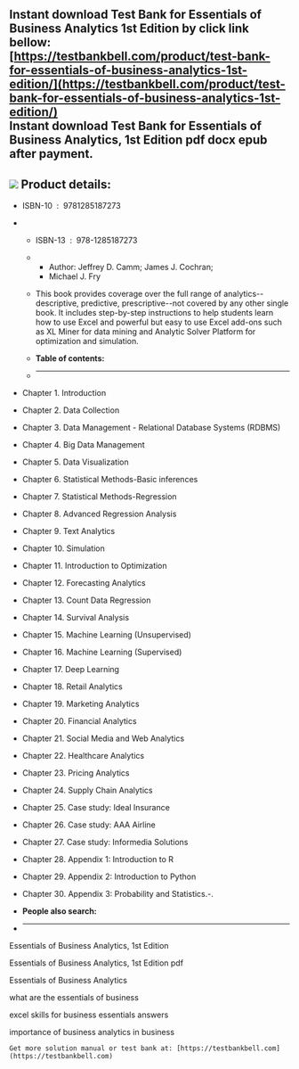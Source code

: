 Instant download **Test Bank for Essentials of Business Analytics 1st Edition** by click link bellow:  
[https://testbankbell.com/product/test-bank-for-essentials-of-business-analytics-1st-edition/](https://testbankbell.com/product/test-bank-for-essentials-of-business-analytics-1st-edition/)  
**Instant download Test Bank for Essentials of Business Analytics, 1st Edition pdf docx epub after payment.**
-------------------------------------------------------------------------------------------------------------


![](https://testbankbell.com/wp-content/uploads/2023/05/Test-Bank-for-Essentials-of-Business-Analytics-1st-Edition-228x228-1.jpg)
**Product details:**
--------------------


* ISBN-10 ‏ : ‎ 9781285187273
* * ISBN-13 ‏ : ‎ 978-1285187273
  * * Author: Jeffrey D. Camm; James J. Cochran;
    * Michael J. Fry
   
  * This book provides coverage over the full range of analytics--descriptive, predictive, prescriptive--not covered by any other single book. It includes step-by-step instructions to help students learn how to use Excel and powerful but easy to use Excel add-ons such as XL Miner for data mining and Analytic Solver Platform for optimization and simulation.
  * **Table of contents:**
  * ----------------------
 
* Chapter 1. Introduction

* Chapter 2. Data Collection

* Chapter 3. Data Management - Relational Database Systems (RDBMS)

* Chapter 4. Big Data Management

* Chapter 5. Data Visualization

* Chapter 6. Statistical Methods-Basic inferences

* Chapter 7. Statistical Methods-Regression

* Chapter 8. Advanced Regression Analysis

* Chapter 9. Text Analytics

* Chapter 10. Simulation

* Chapter 11. Introduction to Optimization

* Chapter 12. Forecasting Analytics

* Chapter 13. Count Data Regression

* Chapter 14. Survival Analysis

* Chapter 15. Machine Learning (Unsupervised)

* Chapter 16. Machine Learning (Supervised)

* Chapter 17. Deep Learning

* Chapter 18. Retail Analytics

* Chapter 19. Marketing Analytics

* Chapter 20. Financial Analytics

* Chapter 21. Social Media and Web Analytics

* Chapter 22. Healthcare Analytics

* Chapter 23. Pricing Analytics

* Chapter 24. Supply Chain Analytics

* Chapter 25. Case study: Ideal Insurance

* Chapter 26. Case study: AAA Airline

* Chapter 27. Case study: Informedia Solutions

* Chapter 28. Appendix 1: Introduction to R

* Chapter 29. Appendix 2: Introduction to Python

* Chapter 30. Appendix 3: Probability and Statistics.-.
* **People also search:**
* -----------------------

Essentials of Business Analytics, 1st Edition

Essentials of Business Analytics, 1st Edition pdf

Essentials of Business Analytics

what are the essentials of business

excel skills for business essentials answers

importance of business analytics in business


    Get more solution manual or test bank at: [https://testbankbell.com](https://testbankbell.com)
